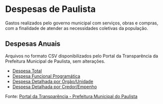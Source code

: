 # Despesas de Paulista
Gastos realizados pelo governo municipal com serviços, obras e compras, com a finalidade de atender as necessidades coletivas da população.

## Despesas Anuais
Arquivos no formato CSV disponibilizados pelo Portal da Transparência da Prefeitura Municipal de Paulista, sem alterações.
  - [Despesa Total](https://github.com/SertaoTechnology/dados-abertos/tree/main/raw/paulista/despesas/anual/despesa_total)
  - [Despesa Funcional Programática](https://github.com/SertaoTechnology/dados-abertos/tree/main/raw/paulista/despesas/anual/despesa_funcional_programatica)
  - [Despesa Detalhada por Órgão/Unidade](https://github.com/SertaoTechnology/dados-abertos/tree/main/raw/paulista/despesas/anual/despesa_detalhada_unidade)
  - [Despesa Detalhada por Credor/Empenho](https://github.com/SertaoTechnology/dados-abertos/tree/main/raw/paulista/despesas/anual/despesa_credor_empenho)

Fonte: [Portal da Transparência - Prefeitura Municipal do Paulista](http://transparencia.paulista.pe.gov.br/codigos/web/despesas/despesa.php)
